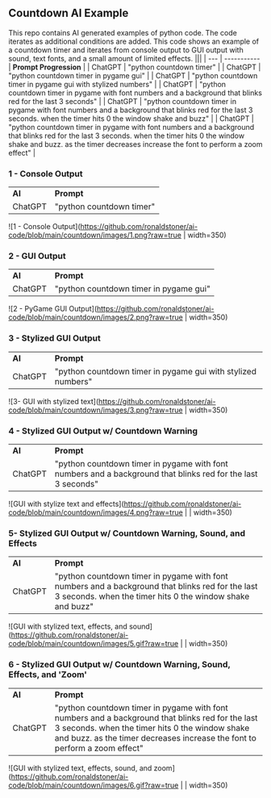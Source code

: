 
## Countdown AI Example
This repo contains AI generated examples of python code. The code iterates as additional conditions are added. This code shows an example of a countdown timer and iterates from console output to GUI output with sound, text fonts, and a small amount of limited effects. 
|||
| --- | ----------- |
 **Prompt Progression** |
| ChatGPT |  "python countdown timer" |
| ChatGPT |  "python countdown timer in pygame gui" |
| ChatGPT |  "python countdown timer in pygame gui with stylized numbers" |
| ChatGPT |  "python countdown timer in pygame with font numbers and a background that blinks red for the last 3 seconds" |
| ChatGPT |  "python countdown timer in pygame with font numbers and a background that blinks red for the last 3 seconds. when the timer hits 0 the window shake and buzz" |
| ChatGPT |  "python countdown timer in pygame with font numbers and a background that blinks red for the last 3 seconds. when the timer hits 0 the window shake and buzz. as the timer decreases increase the font to perform a zoom effect" |

### 1 - Console Output
|||
| --- | ----------- |
| **AI** | **Prompt** |
| ChatGPT |  "python countdown timer" |  

![1 - Console Output](https://github.com/ronaldstoner/ai-code/blob/main/countdown/images/1.png?raw=true | width=350)

### 2 - GUI Output
|||
| --- | ----------- |
| **AI** | **Prompt** |
| ChatGPT |  "python countdown timer in pygame gui" |  

![2 - PyGame GUI Output](https://github.com/ronaldstoner/ai-code/blob/main/countdown/images/2.png?raw=true | width=350)

### 3 - Stylized GUI Output
|||
| --- | ----------- |
| **AI** | **Prompt** |
| ChatGPT |  "python countdown timer in pygame gui with stylized numbers" |  

![3- GUI with stylized text](https://github.com/ronaldstoner/ai-code/blob/main/countdown/images/3.png?raw=true | width=350)

### 4 - Stylized GUI Output w/ Countdown Warning
|||
| --- | ----------- |
| **AI** | **Prompt** |
| ChatGPT |  "python countdown timer in pygame with font numbers and a background that blinks red for the last 3 seconds" |  

![GUI with stylize text and effects](https://github.com/ronaldstoner/ai-code/blob/main/countdown/images/4.png?raw=true | | width=350)

### 5- Stylized GUI Output w/ Countdown Warning, Sound, and Effects
|||
| --- | ----------- |
| **AI** | **Prompt** |
| ChatGPT |  "python countdown timer in pygame with font numbers and a background that blinks red for the last 3 seconds. when the timer hits 0 the window shake and buzz" |  

![GUI with stylized text, effects, and sound](https://github.com/ronaldstoner/ai-code/blob/main/countdown/images/5.gif?raw=true | | width=350)

### 6 -  Stylized GUI Output w/ Countdown Warning, Sound, Effects, and 'Zoom'
|||
| --- | ----------- |
| **AI** | **Prompt** |
| ChatGPT |  "python countdown timer in pygame with font numbers and a background that blinks red for the last 3 seconds. when the timer hits 0 the window shake and buzz. as the timer decreases increase the font to perform a zoom effect" |  

![GUI with stylized text, effects, sound, and zoom](https://github.com/ronaldstoner/ai-code/blob/main/countdown/images/6.gif?raw=true | | width=350)
